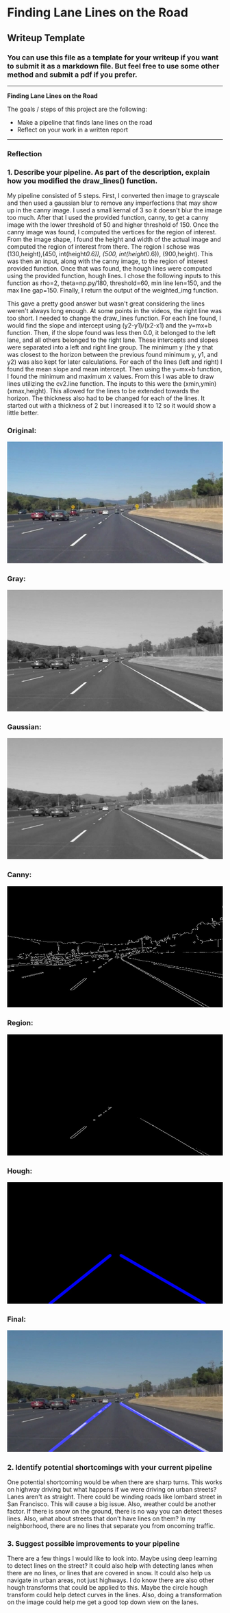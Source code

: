 # **Finding Lane Lines on the Road** 

## Writeup Template

### You can use this file as a template for your writeup if you want to submit it as a markdown file. But feel free to use some other method and submit a pdf if you prefer.

---

**Finding Lane Lines on the Road**

The goals / steps of this project are the following:
* Make a pipeline that finds lane lines on the road
* Reflect on your work in a written report


[//]: # (Image References)


[image1]: ./test_output/original.jpg "Original"
[image2]: ./test_output/gray.jpg "Gray"
[image3]: ./test_output/gaussian.jpg "Gaussian"
[image4]: ./test_output/canny.jpg "Canny"
[image5]: ./test_output/region.jpg "Region"
[image6]: ./test_output/hough.jpg "Hough"
[image7]: ./test_output/final.jpg "Final"


---

### Reflection

### 1. Describe your pipeline. As part of the description, explain how you modified the draw_lines() function.

My pipeline consisted of 5 steps.   First, I converted then image to grayscale and then used a gaussian blur to remove any imperfections that may show up in the canny image.  I used a small kernal of 3 so it doesn't blur the image too much.  After that I used the provided function, canny, to get a canny image with the lower threshold of 50 and higher threshold of 150.  Once the canny image was found, I computed the vertices for the region of interest.  From the image shape, I found the height and width of the actual image and computed the region of interest from there.  The region I schose was (130,height),(450, int(height*0.6)), (500, int(height*0.6)), (900,height).  This was then an input, along with the canny image, to the region of interest provided function.  Once that was found, the hough lines were computed using the provided function, hough lines.  I chose the following inputs to this function as rho=2, theta=np.py/180, threshold=60, min line len=150, and the max line gap=150. Finally, I return the output of the weighted_img function.

This gave a pretty good answer but wasn't great considering the lines weren't always long enough.  At some points in the videos, the right line was too short.  I needed to change the draw_lines function. For each line found, I would find the slope and intercept using (y2-y1)/(x2-x1) and the y=mx+b function.  Then, if the slope found was less then 0.0, it belonged to the left lane, and all others belonged to the right lane.  These intercepts and slopes were separated into a left and right line group.  The minimum y (the y that was closest to the horizon between the previous found minimum y, y1, and y2) was also kept for later calculations.  For each of the lines (left and right) I found the mean slope and mean intercept.  Then using the y=mx+b function, I found the minimum and maximum x values.  From this I was able to draw lines utilizing the cv2.line function.  The inputs to this were the (xmin,ymin) (xmax,height).  This allowed for the lines to be extended towards the horizon.  The thickness also had to be changed for each of the lines.  It started out with a thickness of 2 but I increased it to 12 so it would show a little better. 

### Original:
![alt text][image1]

### Gray:
![alt text][image2]

### Gaussian:
![alt text][image3]

### Canny:
![alt text][image4]

### Region:
![alt text][image5]

### Hough:
![alt text][image6]

### Final:
![alt text][image7]


### 2. Identify potential shortcomings with your current pipeline


One potential shortcoming would be when there are sharp turns.  This works on highway driving but what happens if we were driving on urban streets?  Lanes aren't as straight.  There could be winding roads like lombard street in San Francisco.  This will cause a big issue.  Also, weather could be another factor.  If there is snow on the ground, there is no way you can detect theses lines. Also, what about streets that don't have lines on them?  In my neighborhood, there are no lines that separate you from oncoming traffic.


### 3. Suggest possible improvements to your pipeline

There are a few things I would like to look into.  Maybe using deep learning to detect lines on the street?  It could also help with detecting lanes when there are no lines, or lines that are covered in snow.  It could also help us navigate in urban areas, not just highways.  I do know there are also other hough transforms that could be applied to this.  Maybe the circle hough transform could help detect curves in the lines.  Also, doing a transformation on the image could help me get a good top down view on the lanes.
